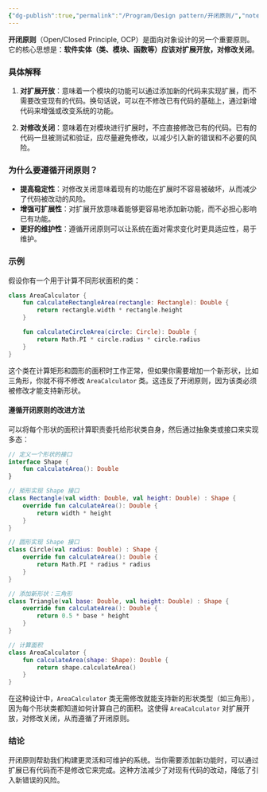 ```yaml
---
{"dg-publish":true,"permalink":"/Program/Design pattern/开闭原则/","noteIcon":""}
---
```


**开闭原则**（Open/Closed Principle, OCP）是面向对象设计的另一个重要原则。它的核心思想是：**软件实体（类、模块、函数等）应该对扩展开放，对修改关闭**。

### 具体解释

1. **对扩展开放**：意味着一个模块的功能可以通过添加新的代码来实现扩展，而不需要改变现有的代码。换句话说，可以在不修改已有代码的基础上，通过新增代码来增强或改变系统的功能。
   
2. **对修改关闭**：意味着在对模块进行扩展时，不应直接修改已有的代码。已有的代码一旦被测试和验证，应尽量避免修改，以减少引入新的错误和不必要的风险。

### 为什么要遵循开闭原则？

- **提高稳定性**：对修改关闭意味着现有的功能在扩展时不容易被破坏，从而减少了代码被改动的风险。
- **增强可扩展性**：对扩展开放意味着能够更容易地添加新功能，而不必担心影响已有功能。
- **更好的维护性**：遵循开闭原则可以让系统在面对需求变化时更具适应性，易于维护。

### 示例

假设你有一个用于计算不同形状面积的类：

```kotlin
class AreaCalculator {
    fun calculateRectangleArea(rectangle: Rectangle): Double {
        return rectangle.width * rectangle.height
    }

    fun calculateCircleArea(circle: Circle): Double {
        return Math.PI * circle.radius * circle.radius
    }
}
```

这个类在计算矩形和圆形的面积时工作正常，但如果你需要增加一个新形状，比如三角形，你就不得不修改 `AreaCalculator` 类。这违反了开闭原则，因为该类必须被修改才能支持新形状。

#### 遵循开闭原则的改进方法

可以将每个形状的面积计算职责委托给形状类自身，然后通过抽象类或接口来实现多态：

```kotlin
// 定义一个形状的接口
interface Shape {
    fun calculateArea(): Double
}

// 矩形实现 Shape 接口
class Rectangle(val width: Double, val height: Double) : Shape {
    override fun calculateArea(): Double {
        return width * height
    }
}

// 圆形实现 Shape 接口
class Circle(val radius: Double) : Shape {
    override fun calculateArea(): Double {
        return Math.PI * radius * radius
    }
}

// 添加新形状：三角形
class Triangle(val base: Double, val height: Double) : Shape {
    override fun calculateArea(): Double {
        return 0.5 * base * height
    }
}

// 计算面积
class AreaCalculator {
    fun calculateArea(shape: Shape): Double {
        return shape.calculateArea()
    }
}
```

在这种设计中，`AreaCalculator` 类无需修改就能支持新的形状类型（如三角形），因为每个形状类都知道如何计算自己的面积。这使得 `AreaCalculator` 对扩展开放，对修改关闭，从而遵循了开闭原则。

### 结论

开闭原则帮助我们构建更灵活和可维护的系统。当你需要添加新功能时，可以通过扩展已有代码而不是修改它来完成。这种方法减少了对现有代码的改动，降低了引入新错误的风险。